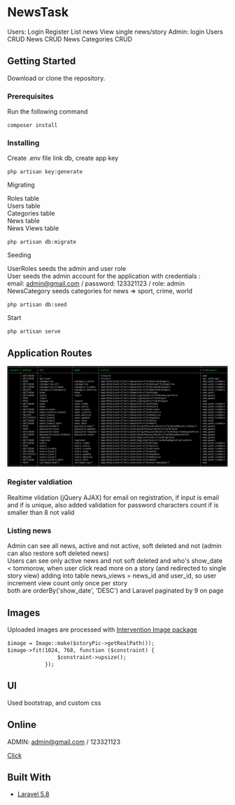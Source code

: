 # NewsTask

Users:
Login
Register
List news
View single news/story
Admin:
login
Users CRUD
News CRUD
News Categories CRUD

## Getting Started

Download or clone the repository.

### Prerequisites

Run the following command

```
composer install
```

### Installing

Create .env file link db, create app key

```
php artisan key:generate
```

Migrating

Roles table <br/>
Users table <br/>
Categories table <br/>
News table <br/>
News Views table

```
php artisan db:migrate
```

Seeding

UserRoles seeds the admin and user role<br/>
User seeds the admin account for the application with credentials :<br/> 
email: admin@gmail.com / password: 123321123 / role: admin<br/>
NewsCategory seeds categories for news => sport, crime, world

```
php artisan db:seed
```

Start

```
php artisan serve
```

## Application Routes

<img src="./routes.jpg" alt="routes">


### Register valdiation

Realtime vlidation (jQuery AJAX) for email on registration, if input is email and if is unique, also added validation for password characters count if is smaller than 8 not valid

### Listing news

Admin can see all news, active and not active, soft deleted and not (admin can also restore soft deleted news)<br/>
Users can see only active news and not soft deleted and who's show_date < tommorow, when user click read more on a story (and redirected to single story view) adding into table news_views = news_id and user_id, so user increment view count only once per story<br/>
both are orderBy('show_date', 'DESC') and Laravel paginated by 9 on page 

## Images

Uploaded images are processed with [Intervention Image package](http://image.intervention.io/)

```
$image = Image::make($storyPic->getRealPath());
$image->fit(1024, 768, function ($constraint) {
                $constraint->upsize();
            });
```

## UI

Used bootstrap, and custom css

## Online

ADMIN: admin@gmail.com / 123321123 <br/>

[Click](http://inveit280.voyager.icnhost.net/NewsTask/public/)

## Built With

* [Laravel 5.8](https://laravel.com/docs/5.8)



